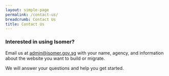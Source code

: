 ```yaml
---
layout: simple-page
permalink: /contact-us/
breadcrumb: Contact Us
title: Contact Us
---
```


### **Interested in using Isomer?**
Email us at <admin@isomer.gov.sg> with your name, agency, and information about the website you want to build or migrate. 

We will answer your questions and help you get started.
